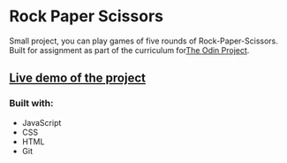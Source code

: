 # Rock Paper Scissors

Small project, you can play games of five rounds of Rock-Paper-Scissors. Built for assignment as part of the curriculum for[The Odin Project](https://www.theodinproject.com/).


## [Live demo of the project](https://sebapkfd.github.io/rock-paper-scissors/)

### Built with: 
* JavaScript
* CSS
* HTML
* Git